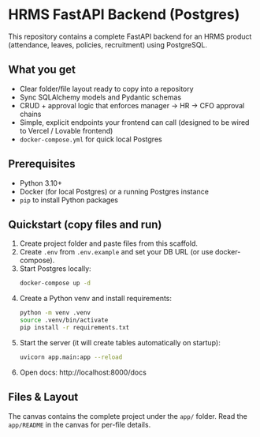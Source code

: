 # HRMS FastAPI Backend (Postgres)

This repository contains a complete FastAPI backend for an HRMS product (attendance, leaves, policies, recruitment) using PostgreSQL.

## What you get
- Clear folder/file layout ready to copy into a repository
- Sync SQLAlchemy models and Pydantic schemas
- CRUD + approval logic that enforces manager → HR → CFO approval chains
- Simple, explicit endpoints your frontend can call (designed to be wired to Vercel / Lovable frontend)
- `docker-compose.yml` for quick local Postgres

## Prerequisites
- Python 3.10+
- Docker (for local Postgres) or a running Postgres instance
- `pip` to install Python packages

## Quickstart (copy files and run)
1. Create project folder and paste files from this scaffold.
2. Create `.env` from `.env.example` and set your DB URL (or use docker-compose).
3. Start Postgres locally:
   ```bash
   docker-compose up -d
   ```
4. Create a Python venv and install requirements:
   ```bash
   python -m venv .venv
   source .venv/bin/activate
   pip install -r requirements.txt
   ```
5. Start the server (it will create tables automatically on startup):
   ```bash
   uvicorn app.main:app --reload
   ```
6. Open docs: http://localhost:8000/docs

## Files & Layout
The canvas contains the complete project under the `app/` folder. Read the `app/README` in the canvas for per-file details.
